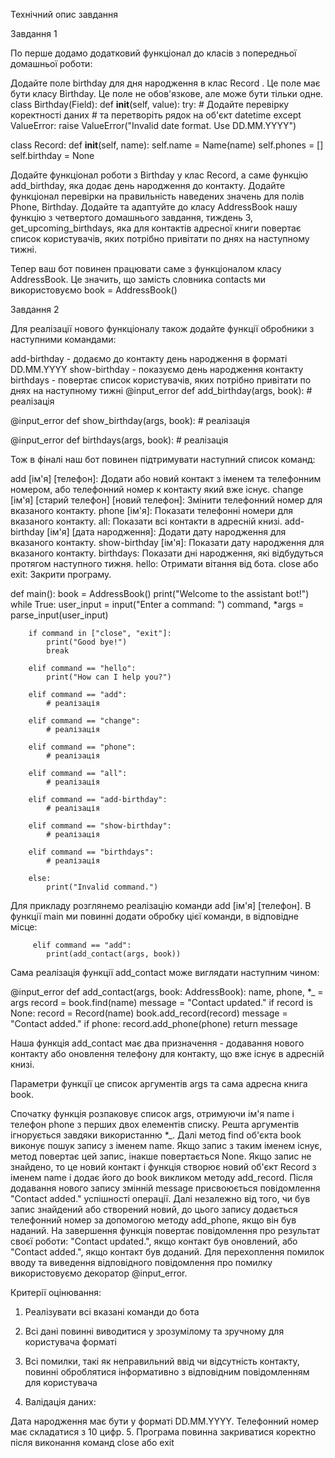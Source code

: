 Технiчний опис завдання

Завдання 1

По перше додамо додатковий функціонал до класів з попередньої домашньої роботи:

Додайте поле birthday для дня народження в клас Record . Це поле має бути класу Birthday. Це поле не обов'язкове, але може бути тільки одне.
class Birthday(Field):
    def __init__(self, value):
        try:
            # Додайте перевірку коректності даних
            # та перетворіть рядок на об'єкт datetime
        except ValueError:
            raise ValueError("Invalid date format. Use DD.MM.YYYY")

class Record:
    def __init__(self, name):
        self.name = Name(name)
        self.phones = []
        self.birthday = None

Додайте функціонал роботи з Birthday у клас Record, а саме функцію add_birthday, яка додає день народження до контакту.
Додайте функціонал перевірки на правильність наведених значень для полів Phone, Birthday.
Додайте та адаптуйте до класу AddressBook нашу функцію з четвертого домашнього завдання, тиждень 3, get_upcoming_birthdays, яка для контактів адресної книги повертає список користувачів, яких потрібно привітати по днях на наступному тижні.


Тепер ваш бот повинен працювати саме з функціоналом класу AddressBook. Це значить, що замість словника contacts ми використовуємо book = AddressBook()





Завдання 2

Для реалізації нового функціоналу також додайте функції обробники з наступними командами:

add-birthday - додаємо до контакту день народження в форматі DD.MM.YYYY
show-birthday - показуємо день народження контакту
birthdays - повертає список користувачів, яких потрібно привітати по днях на наступному тижні
@input_error
def add_birthday(args, book):
    # реалізація

@input_error
def show_birthday(args, book):
    # реалізація

@input_error
def birthdays(args, book):
    # реалізація



Тож в фіналі наш бот повинен підтримувати наступний список команд:

add [ім'я] [телефон]: Додати або новий контакт з іменем та телефонним номером, або телефонний номер к контакту який вже існує.
change [ім'я] [старий телефон] [новий телефон]: Змінити телефонний номер для вказаного контакту.
phone [ім'я]: Показати телефонні номери для вказаного контакту.
all: Показати всі контакти в адресній книзі.
add-birthday [ім'я] [дата народження]: Додати дату народження для вказаного контакту.
show-birthday [ім'я]: Показати дату народження для вказаного контакту.
birthdays: Показати дні народження, які відбудуться протягом наступного тижня.
hello: Отримати вітання від бота.
close або exit: Закрити програму.


def main():
    book = AddressBook()
    print("Welcome to the assistant bot!")
    while True:
        user_input = input("Enter a command: ")
        command, *args = parse_input(user_input)

        if command in ["close", "exit"]:
            print("Good bye!")
            break

        elif command == "hello":
            print("How can I help you?")

        elif command == "add":
            # реалізація

        elif command == "change":
            # реалізація

        elif command == "phone":
            # реалізація

        elif command == "all":
            # реалізація

        elif command == "add-birthday":
            # реалізація

        elif command == "show-birthday":
            # реалізація

        elif command == "birthdays":
            # реалізація

        else:
            print("Invalid command.")



Для прикладу розглянемо реалізацію команди add [ім'я] [телефон]. В функції main ми повинні додати обробку цієї команди, в відповідне місце:

         elif command == "add":
            print(add_contact(args, book))



Сама реалізація функції add_contact може виглядати наступним чином:

@input_error
def add_contact(args, book: AddressBook):
    name, phone, *_ = args
    record = book.find(name)
    message = "Contact updated."
    if record is None:
        record = Record(name)
        book.add_record(record)
        message = "Contact added."
    if phone:
        record.add_phone(phone)
    return message



Наша функція add_contact має два призначення - додавання нового контакту або оновлення телефону для контакту, що вже існує в адресній книзі. 

Параметри функції це список аргументів args та сама адресна книга book.

Спочатку функція розпаковує список args, отримуючи ім'я name і телефон phone з перших двох елементів списку. Решта аргументів ігнорується завдяки використанню *_. Далі метод find об'єкта book виконує пошук запису з іменем name. Якщо запис з таким іменем існує, метод повертає цей запис, інакше повертається None.
Якщо запис не знайдено, то це новий контакт і функція створює новий об'єкт Record з іменем name і додає його до book викликом методу add_record. Після додавання нового запису змінній message присвоюється повідомлення "Contact added." успішності операції.
Далі незалежно від того, чи був запис знайдений або створений новий, до цього запису додається телефонний номер за допомогою методу add_phone, якщо він був наданий. На завершення функція повертає повідомлення про результат своєї роботи: "Contact updated.", якщо контакт був оновлений, або "Contact added.", якщо контакт був доданий. Для перехоплення помилок вводу та виведення відповідного повідомлення про помилку використовуємо декоратор @input_error.


Критерії оцінювання:

1. Реалізувати всі вказані команди до бота

2. Всі дані повинні виводитися у зрозумілому та зручному для користувача форматі

3. Всі помилки, такі як неправильний ввід чи відсутність контакту, повинні оброблятися інформативно з відповідним повідомленням для користувача

4. Валідація даних:

Дата народження має бути у форматі DD.MM.YYYY.
Телефонний номер має складатися з 10 цифр.
5. Програма повинна закриватися коректно після виконання команд close або exit